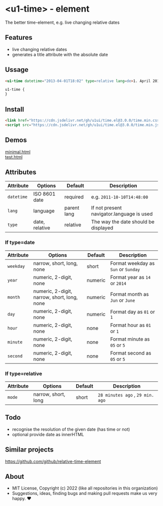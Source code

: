# &lt;u1-time&gt; - element
The better time-element, e.g. live changing relative dates

## Features

- live changing relative dates 
- generates a title attribute with the absolute date

## Ussage

```html
<u1-time datetime="2013-04-01T18:02" type=relative lang=de>1. April 2013 18:02</u1-time>.
```

```css
u1-time {
}
```

## Install

```html
<link href="https://cdn.jsdelivr.net/gh/u1ui/time.el@3.0.0/time.min.css" rel=stylesheet>
<script src="https://cdn.jsdelivr.net/gh/u1ui/time.el@3.0.0/time.min.js" type=module>
```

## Demos

[minimal.html](http://gcdn.li/u1ui/time.el@main/tests/minimal.html)  
[test.html](http://gcdn.li/u1ui/time.el@main/tests/test.html)  

## Attributes

Attribute        | Options                      | Default         | Description
---              | ---                          | ---             | ---
`datetime`       | ISO 8601 date                | required        | e.g. `2011-10-10T14:48:00`
`lang`           | language                     | parent lang     | If not present navigator.language is used
`type`           | date, relative               | relative        | The way the date should be displayed



### If type=date

Attribute        | Options                                      | Default       | Description
---              | ---                                          | ---           | ---
`weekday`        | narrow, short, long, none                    | short         | Format weekday as `Sun` or `Sunday`
`year`           | numeric, 2-digit, none                       | numeric       | Format year as `14` or `2014`
`month`          | numeric, 2-digit, narrow, short, long, none  | numeric       | Format month as `Jun` or `June`
`day`            | numeric, 2-digit, none                       | numeric       | Format day as `01` or `1`
`hour`           | numeric, 2-digit, none                       | none          | Format hour as `01` or `1`
`minute`         | numeric, 2-digit, none                       | none          | Format minute as `05` or `5`
`second`         | numeric, 2-digit, none                       | none          | Format second as `05` or `5`


### If type=relative

Attribute        | Options                                      | Default       | Description
---              | ---                                          | ---           | ---
`mode`           | narrow, short, long                          | short         | `28 minutes ago` , `29 min. ago`

## Todo

- recognise the resolution of the given date (has time or not)
- optional provide date as innerHTML

## Similar projects

https://github.com/github/relative-time-element

## About

- MIT License, Copyright (c) 2022 <u1> (like all repositories in this organization) <br>
- Suggestions, ideas, finding bugs and making pull requests make us very happy. ♥

